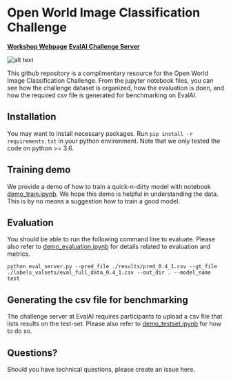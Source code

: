 # Open World Image Classification Challenge


[**Workshop Webpage**](http://www.cs.cmu.edu/~shuk/open-world-vision.html "open world vision")
[**EvalAI Challenge Server**](https://eval.ai/web/challenges/challenge-page/1041/overview "open world vision")


![alt text](http://www.cs.cmu.edu/~shuk/open-world-vision_files/logo.png)


This github repository is a complimentary resource for the Open World Image Classification Challenge. From the jupyter notebook files, you can see how the challenge dataset is organized, how the evaluation is doen, and how the required csv file is generated for benchmarking on EvalAI.



## Installation
You may want to install necessary packages. Run `pip install -r requirements.txt` in your python environment. Note that we only tested the code on python >= 3.6.


## Training demo
We provide a demo of how to train a quick-n-dirty model with notebook [demo_train.ipynb](https://github.com/pi-umd/open_world_vision/blob/main/demo_train.ipynb). We hope this demo is helpful in understanding the data. This is by no means a suggestion how to train a good model.


## Evaluation
You should be able to run the following command line to evaluate. Please also refer to [demo_evaluation.ipynb](https://github.com/pi-umd/open_world_vision/blob/main/demo_evaluation.ipynb) for details related to evaluation and metrics.

`python eval_server.py --pred_file ./results/pred_0.4_1.csv --gt_file ./labels_valsets/eval_full_data_0.4_1.csv --out_dir . --model_name test`


## Generating the csv file for benchmarking
The challenge server at EvalAI requires participants to upload a csv file that lists results on the test-set. Please also refer to [demo_testset.ipynb](https://github.com/pi-umd/open_world_vision/blob/main/demo_testset.ipynb) for how to do so.


## Questions?
Should you have technical questions, please create an issue here. 